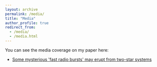 ```yaml
---
layout: archive
permalink: /media/
title: "Media"
author_profile: true
redirect_from: 
  - /media/
  - /media.html
---
```


You can see the media coverage on my paper here:

* [Some mysterious 'fast radio bursts' may erupt from two-star systems](https://www.space.com/repeating-fast-radio-burst-origin-binary-system)
